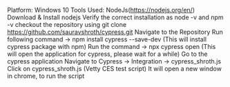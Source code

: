 Platform: Windows 10
Tools Used: NodeJs(https://nodejs.org/en/)
Download & Install nodejs
Verify the correct installation as node -v and npm -v 
checkout the repository using git clone https://github.com/sauravshroth/cypress.git
Navigate to the Repository
Run following command -> npm install cypress --save-dev (This will install cypress package with npm)
Run the command -> npx cypress open (This will open the application for cypress, please wait for a while)
Go to the cypress application
Navigate to Cypress -> Integration -> cypress_shroth.js
Click on cypress_shroth.js (Vetty CES test script)
It will open a new window in chrome, to run the script
